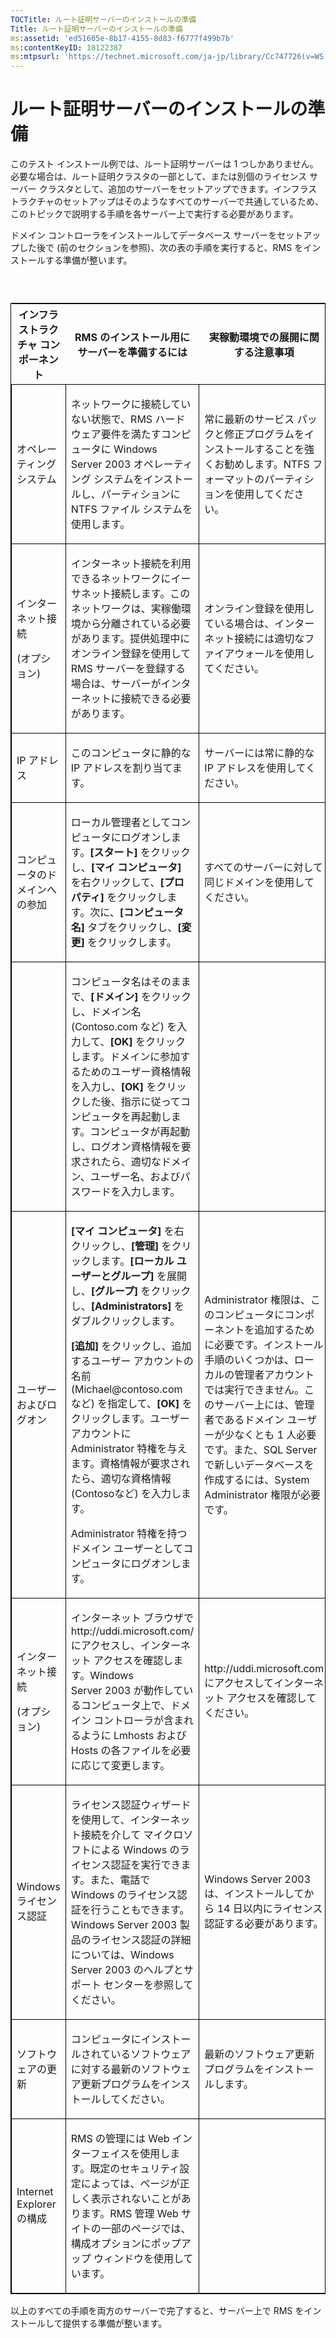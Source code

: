 ```yaml
---
TOCTitle: ルート証明サーバーのインストールの準備
Title: ルート証明サーバーのインストールの準備
ms:assetid: 'ed51605e-8b17-4155-8d83-f6777f499b7b'
ms:contentKeyID: 18122387
ms:mtpsurl: 'https://technet.microsoft.com/ja-jp/library/Cc747726(v=WS.10)'
---
```


ルート証明サーバーのインストールの準備
======================================

このテスト インストール例では、ルート証明サーバーは 1 つしかありません。必要な場合は、ルート証明クラスタの一部として、または別個のライセンス サーバー クラスタとして、追加のサーバーをセットアップできます。インフラストラクチャのセットアップはそのようなすべてのサーバーで共通しているため、このトピックで説明する手順を各サーバー上で実行する必要があります。

ドメイン コントローラをインストールしてデータベース サーバーをセットアップした後で (前のセクションを参照)、次の表の手順を実行すると、RMS をインストールする準備が整います。

###  

<p> </p>
<table style="border:1px solid black;">
<colgroup>
<col width="33%" />
<col width="33%" />
<col width="33%" />
</colgroup>
<thead>
<tr class="header">
<th>インフラストラクチャ コンポーネント</th>
<th>RMS のインストール用にサーバーを準備するには</th>
<th>実稼動環境での展開に関する注意事項</th>
</tr>
</thead>
<tbody>
<tr class="odd">
<td style="border:1px solid black;"><p>オペレーティング システム</p></td>
<td style="border:1px solid black;"><p>ネットワークに接続していない状態で、RMS ハードウェア要件を満たすコンピュータに Windows Server 2003 オペレーティング システムをインストールし、パーティションに NTFS ファイル システムを使用します。</p></td>
<td style="border:1px solid black;"><p>常に最新のサービス パックと修正プログラムをインストールすることを強くお勧めします。NTFS フォーマットのパーティションを使用してください。</p></td>
</tr>  
<tr class="even">
<td style="border:1px solid black;"><p>インターネット接続</p>
<p>(オプション)</p></td>
<td style="border:1px solid black;"><p>インターネット接続を利用できるネットワークにイーサネット接続します。このネットワークは、実稼働環境から分離されている必要があります。提供処理中にオンライン登録を使用して RMS サーバーを登録する場合は、サーバーがインターネットに接続できる必要があります。</p></td>
<td style="border:1px solid black;"><p>オンライン登録を使用している場合は、インターネット接続には適切なファイアウォールを使用してください。</p></td>
</tr>  
<tr class="odd">
<td style="border:1px solid black;"><p>IP アドレス</p></td>
<td style="border:1px solid black;"><p>このコンピュータに静的な IP アドレスを割り当てます。</p></td>
<td style="border:1px solid black;"><p>サーバーには常に静的な IP アドレスを使用してください。</p></td>
</tr>  
<tr class="even">
<td style="border:1px solid black;"><p>コンピュータのドメインへの参加</p></td>
<td style="border:1px solid black;"><p>ローカル管理者としてコンピュータにログオンします。<strong>[スタート]</strong> をクリックし、<strong>[マイ コンピュータ]</strong> を右クリックして、<strong>[プロパティ]</strong> をクリックします。次に、<strong>[コンピュータ名]</strong> タブをクリックし、<strong>[変更]</strong> をクリックします。</p></td>
<td style="border:1px solid black;"><p>すべてのサーバーに対して同じドメインを使用してください。</p></td>
</tr>  
<tr class="odd">
<td style="border:1px solid black;"><p> </p></td>
<td style="border:1px solid black;"><p>コンピュータ名はそのままで、<strong>[ドメイン]</strong> をクリックし、ドメイン名 (Contoso.com など) を入力して、<strong>[OK]</strong> をクリックします。ドメインに参加するためのユーザー資格情報を入力し、<strong>[OK]</strong> をクリックした後、指示に従ってコンピュータを再起動します。コンピュータが再起動し、ログオン資格情報を要求されたら、適切なドメイン、ユーザー名、およびパスワードを入力します。</p></td>
<td style="border:1px solid black;"><p> </p></td>
</tr>  
<tr class="even">
<td style="border:1px solid black;"><p>ユーザーおよびログオン</p></td>
<td style="border:1px solid black;"><p><strong>[マイ コンピュータ]</strong> を右クリックし、<strong>[管理]</strong> をクリックします。<strong>[ローカル ユーザーとグループ]</strong> を展開し、<strong>[グループ]</strong> をクリックし、<strong>[Administrators]</strong> をダブルクリックします。</p>
<p><strong>[追加]</strong> をクリックし、追加するユーザー アカウントの名前 (Michael@contoso.com など) を指定して、<strong>[OK]</strong> をクリックします。ユーザー アカウントに Administrator 特権を与えます。資格情報が要求されたら、適切な資格情報 (Contosoなど) を入力します。</p>
<p>Administrator 特権を持つドメイン ユーザーとしてコンピュータにログオンします。</p></td>
<td style="border:1px solid black;"><p>Administrator 権限は、このコンピュータにコンポーネントを追加するために必要です。インストール手順のいくつかは、ローカルの管理者アカウントでは実行できません。このサーバー上には、管理者であるドメイン ユーザーが少なくとも 1 人必要です。また、SQL Server で新しいデータベースを作成するには、System Administrator 権限が必要です。</p></td>
</tr>  
<tr class="odd">
<td style="border:1px solid black;"><p>インターネット接続</p>
<p>(オプション)</p></td>
<td style="border:1px solid black;"><p>インターネット ブラウザで http://uddi.microsoft.com/ にアクセスし、インターネット アクセスを確認します。Windows Server 2003 が動作しているコンピュータ上で、ドメイン コントローラが含まれるように Lmhosts および Hosts の各ファイルを必要に応じて変更します。</p></td>
<td style="border:1px solid black;"><p>http://uddi.microsoft.com にアクセスしてインターネット アクセスを確認してください。</p></td>
</tr>  
<tr class="even">
<td style="border:1px solid black;"><p>Windows ライセンス認証</p></td>
<td style="border:1px solid black;"><p>ライセンス認証ウィザードを使用して、インターネット接続を介して マイクロソフトによる Windows のライセンス認証を実行できます。また、電話で Windows のライセンス認証を行うこともできます。Windows Server 2003 製品のライセンス認証の詳細については、Windows Server 2003 のヘルプとサポート センターを参照してください。</p></td>
<td style="border:1px solid black;"><p>Windows Server 2003 は、インストールしてから 14 日以内にライセンス認証する必要があります。</p></td>
</tr>  
<tr class="odd">
<td style="border:1px solid black;"><p>ソフトウェアの更新</p></td>
<td style="border:1px solid black;"><p>コンピュータにインストールされているソフトウェアに対する最新のソフトウェア更新プログラムをインストールしてください。</p></td>
<td style="border:1px solid black;"><p>最新のソフトウェア更新プログラムをインストールします。</p></td>
</tr>  
<tr class="even">
<td style="border:1px solid black;"><p>Internet Explorer の構成</p></td>
<td style="border:1px solid black;"><p>RMS の管理には Web インターフェイスを使用します。既定のセキュリティ設定によっては、ページが正しく表示されないことがあります。RMS 管理 Web サイトの一部のページでは、構成オプションにポップアップ ウィンドウを使用しています。</p></td>
<td style="border:1px solid black;"><p> </p></td>
</tr>  
</tbody>  
</table>
  
以上のすべての手順を両方のサーバーで完了すると、サーバー上で RMS をインストールして提供する準備が整います。
